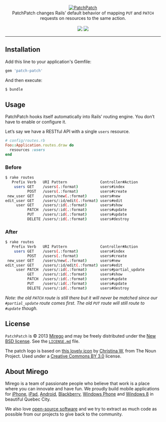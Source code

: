 <p align="center">
  <a href="https://github.com/mirego/patch-patch">
    <img src="http://i.imgur.com/pnrKBDm.png" alt="PatchPatch" />
  </a>
  <br />
  PatchPatch changes Rails’ default behavior of mapping <code>PUT</code> and <code>PATCH</code><br /> requests on resources to the same action.
  <br /><br />
  <a href="https://rubygems.org/gems/patch-patch"><img src="https://badge.fury.io/rb/patch-patch.png" /></a>
  <a href="https://codeclimate.com/github/mirego/patch-patch"><img src="https://codeclimate.com/github/mirego/patch-patch.png" /></a>
</p>

---

## Installation

Add this line to your application's Gemfile:

```ruby
gem 'patch-patch'
```

And then execute:

```bash
$ bundle
```

## Usage

PatchPatch hooks itself automatically into Rails’ routing engine. You don’t have to enable or configure it.

Let’s say we have a RESTful API with a single `users` resource.

```ruby
# config/routes.rb
Foo::Application.routes.draw do
  resources :users
end
```

### Before

```bash
$ rake routes
   Prefix Verb   URI Pattern               Controller#Action
    users GET    /users(.:format)          users#index
          POST   /users(.:format)          users#create
 new_user GET    /users/new(.:format)      users#new
edit_user GET    /users/:id/edit(.:format) users#edit
     user GET    /users/:id(.:format)      users#show
          PATCH  /users/:id(.:format)      users#update
          PUT    /users/:id(.:format)      users#update
          DELETE /users/:id(.:format)      users#destroy
```

### After

```bash
$ rake routes
   Prefix Verb   URI Pattern               Controller#Action
    users GET    /users(.:format)          users#index
          POST   /users(.:format)          users#create
 new_user GET    /users/new(.:format)      users#new
edit_user GET    /users/:id/edit(.:format) users#edit
     user PATCH  /users/:id(.:format)      users#partial_update
          GET    /users/:id(.:format)      users#show
          PATCH  /users/:id(.:format)      users#update
          PUT    /users/:id(.:format)      users#update
          DELETE /users/:id(.:format)      users#destroy
```

_Note: the old `PATCH` route is still there but it will never be matched since our `#partial_update` route comes first. The old `PUT` route will still route to `#update` though._

## License

`PatchPatch` is © 2013 [Mirego](http://www.mirego.com) and may be freely distributed under the [New BSD license](http://opensource.org/licenses/BSD-3-Clause).  See the [`LICENSE.md`](https://github.com/mirego/patch-patch/blob/master/LICENSE.md) file.

The patch logo is based on [this lovely icon](http://thenounproject.com/noun/patch/#icon-No20089) by [Christina W](http://thenounproject.com/stinamc), from The Noun Project. Used under a [Creative Commons BY 3.0](http://creativecommons.org/licenses/by/3.0/) license.

## About Mirego

Mirego is a team of passionate people who believe that work is a place where you can innovate and have fun. We proudly build mobile applications for [iPhone](http://mirego.com/en/iphone-app-development/ "iPhone application development"), [iPad](http://mirego.com/en/ipad-app-development/ "iPad application development"), [Android](http://mirego.com/en/android-app-development/ "Android application development"), [Blackberry](http://mirego.com/en/blackberry-app-development/ "Blackberry application development"), [Windows Phone](http://mirego.com/en/windows-phone-app-development/ "Windows Phone application development") and [Windows 8](http://mirego.com/en/windows-8-app-development/ "Windows 8 application development") in beautiful Quebec City.

We also love [open-source software](http://open.mirego.com/) and we try to extract as much code as possible from our projects to give back to the community.
